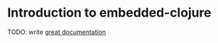 # Introduction to embedded-clojure

TODO: write [great documentation](http://jacobian.org/writing/what-to-write/)
